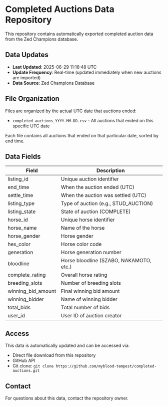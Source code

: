 # Completed Auctions Data Repository

This repository contains automatically exported completed auction data from the Zed Champions database.

## Data Updates

- **Last Updated**: 2025-06-29 11:16:48 UTC
- **Update Frequency**: Real-time (updated immediately when new auctions are imported)
- **Data Source**: Zed Champions Database

## File Organization

Files are organized by the actual UTC date that auctions ended:
- `completed_auctions_YYYY-MM-DD.csv` - All auctions that ended on this specific UTC date

Each file contains all auctions that ended on that particular date, sorted by end time.

## Data Fields

| Field | Description |
|-------|-------------|
| listing_id | Unique auction identifier |
| end_time | When the auction ended (UTC) |
| settle_time | When the auction was settled (UTC) |
| listing_type | Type of auction (e.g., STUD_AUCTION) |
| listing_state | State of auction (COMPLETE) |
| horse_id | Unique horse identifier |
| horse_name | Name of the horse |
| horse_gender | Horse gender |
| hex_color | Horse color code |
| generation | Horse generation number |
| bloodline | Horse bloodline (SZABO, NAKAMOTO, etc.) |
| complete_rating | Overall horse rating |
| breeding_slots | Number of breeding slots |
| winning_bid_amount | Final winning bid amount |
| winning_bidder | Name of winning bidder |
| total_bids | Total number of bids |
| user_id | User ID of auction creator |

## Access

This data is automatically updated and can be accessed via:
- Direct file download from this repository
- GitHub API
- Git clone: `git clone https://github.com/myblood-tempest/completed-auctions.git`

## Contact

For questions about this data, contact the repository owner.
